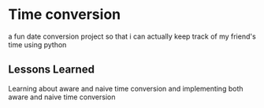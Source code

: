 
# Time conversion

a fun date conversion project so that i can actually keep track of my friend's time using python

## Lessons Learned
Learning about aware and naive time conversion and implementing both aware and naive time conversion
